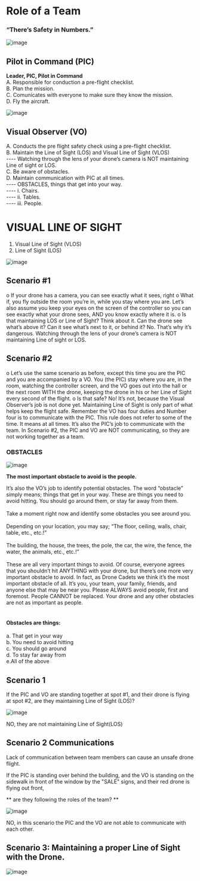 # Role of a Team

### “There’s Safety in Numbers.”

 ![image](https://github.com/ions29/cpp-reading-material/assets/127531384/bb2cd97b-b0b2-4abb-8b2a-a15603a6cc8c)

## Pilot in Command (PIC)

**Leader, PIC, Pilot in Command**<br>
A.	Responsible for conduction a pre-flight checklist.<br>
B.	Plan the mission.<br>
C.	Comunicates with everyone to make sure they know the mission.<br>
D.	Fly the aircraft.<br>

![image](https://github.com/ions29/cpp-reading-material/assets/127531384/f6740341-dc6f-4960-af5a-2b416225bbce)

  
## Visual Observer (VO)

A.	Conducts the pre flight safety check using a pre-flight checklist.<br>
B.	Maintain the Line of Sight (LOS) and Visual Line of Sight (VLOS)<br>
---- Watching through the lens of your drone’s camera is NOT maintaining Line of sight or LOS.<br>
C.	Be aware of obstacles.<br>
D.	Maintain communication with PIC at all times.<br>
---- OBSTACLES, things that get into your way.<br>
---- i.	Chairs.<br>
---- ii.	Tables.<br>
---- iii.	People.<br>


# VISUAL LINE OF SIGHT

1. Visual Line of Sight (VLOS)
2. Line of Sight (LOS)

![image](https://github.com/ions29/cpp-reading-material/assets/127531384/20d4f78f-4a6a-4682-aabe-6d271b7f77b5)




## Scenario #1

o	If your drone has a camera, you can see exactly what it sees, right
o	What if, you fly outside the room you’re in, while you stay where you are. Let’s also assume you keep your eyes on the screen of the controller so you can see exactly what your drone sees, AND you know exactly where it is.
o	Is that maintaining LOS or Line of Sight?
Think about it. Can the drone see what’s above it? Can it see what’s next to it, or behind it? No. That’s why it’s dangerous. Watching through the lens of your drone’s camera is NOT maintaining Line of sight or LOS.


## Scenario #2

o	Let’s use the same scenario as before, except this time you are the PIC and you are accompanied by a VO. You (the PIC) stay where you are, in the room, watching the controller screen, and the VO goes out into the hall or the next room WITH the drone, keeping the drone in his or her Line of Sight every second of the flight.
o	Is that safe?
No! It’s not, because the Visual Observer’s job is not done yet. Maintaining Line of Sight is only part of what helps keep the flight safe.
Remember the VO has four duties and Number four is to communicate with the PIC. This rule does not refer to some of the time. It means at all times. It’s also the PIC’s job to communicate with the team. In Scenario #2, the PIC and VO are NOT communicating, so they are not working together as a team.


### OBSTACLES


![image](https://github.com/ions29/cpp-reading-material/assets/127531384/42cef065-1daf-4b5d-b934-a45378a91134)


**The most important obstacle to avoid is the people.** <br>



It’s also the VO’s job to identify potential obstacles. The word “obstacle” simply means; things that get in your way. These are things you need to avoid hitting. You should go around them, or stay far away from them.<br><br>
Take a moment right now and identify some obstacles you see around you.<br><br>
Depending on your location, you may say; “The floor, ceiling, walls, chair, table, etc., etc.!”<br><br>
The building, the house, the trees, the pole, the car, the wire, the fence, the water, the animals, etc., etc.!”<br><br>
These are all very important things to avoid. Of course, everyone agrees that you shouldn’t hit ANYTHING with your drone, but there’s one more very important obstacle to avoid. In fact, as Drone Cadets we think it’s the most important obstacle of all. It’s you, your team, your family, friends, and anyone else that may be near you. Please ALWAYS avoid people, first and foremost. People CANNOT be replaced. Your drone and any other obstacles are not as important as people.<br><br>

#### Obstacles are things:

a. That get in your way<br>
b. You need to avoid hitting<br>
c. You should go around<br>
d. To stay far away from<br>
e.All of the above<br>

## Scenario 1

If the PIC and VO are standing together at spot #1, and their drone is flying at spot #2, are they maintaining Line of Sight (LOS)?

![image](https://github.com/ions29/cpp-reading-material/assets/127531384/d34e825d-6f8c-453a-ba05-2978913273fb)

NO, they are not maintaining Line of Sight(LOS)

## Scenario 2 Communications

Lack of communication between team members can cause an unsafe drone flight.<br>



If the PIC is standing over behind the building, and the VO is standing on the sidewalk in front of the window by the "SALE" signs, and their red drone is flying out front, <br>

** are they following the roles of the team? **


![image](https://github.com/ions29/cpp-reading-material/assets/127531384/deec51c3-4276-4af7-8890-e80cd9f6a8f0)

NO, in this scenario the PIC and the VO are not able to communicate with each other.


## Scenario 3: Maintaining a proper Line of Sight with the Drone.

![image](https://github.com/ions29/cpp-reading-material/assets/127531384/1679480a-132e-4d34-a062-47fa5da1d057)


